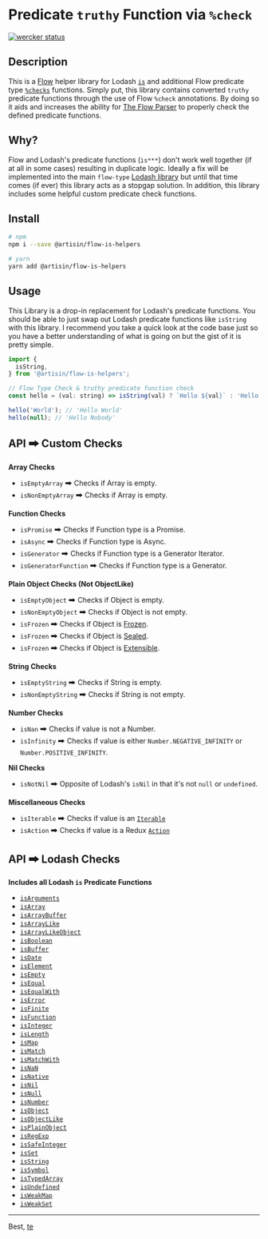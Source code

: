 # Predicate `truthy` Function via `%check`
[![wercker status](https://app.wercker.com/status/ea52eaeb83d4867c197279a6a9c10e84/s/master "wercker status")](https://app.wercker.com/project/byKey/ea52eaeb83d4867c197279a6a9c10e84)

## Description

This is a [Flow](https://flow.org) helper library for Lodash [`is`](https://lodash.com/docs/4.17.11#isArguments) and additional Flow predicate type [`%checks`](https://flow.org/en/docs/types/functions/#toc-predicate-functions) functions. Simply put, this library contains converted `truthy` predicate functions through the use of Flow `%check` annotations. By doing so it aids and increases the ability for [The Flow Parser](https://github.com/facebook/flow/tree/master/src/parser) to properly check the defined predicate functions.

## Why?

Flow and Lodash's predicate functions (`is***`) don't work well together (if at all in some cases) resulting in duplicate logic. Ideally a fix will be implemented into the main `flow-type` [Lodash library](https://github.com/flow-typed/flow-typed/tree/master/definitions/npm/lodash_v4.x.x) but until that time comes (if ever) this library acts as a stopgap solution. In addition, this library includes some helpful custom predicate check functions.

## Install

```bash
# npm
npm i --save @artisin/flow-is-helpers

# yarn
yarn add @artisin/flow-is-helpers
```

## Usage

This Library is a drop-in replacement for Lodash's predicate functions. You should be able to just swap out Lodash predicate functions like `isString` with this library. I recommend you take a quick look at the code base just so you have a better understanding of what is going on but the gist of it is pretty simple.

```js
import {
  isString,
} from '@artisin/flow-is-helpers';

// Flow Type Check & truthy predicate function check
const hello = (val: string) => isString(val) ? `Hello ${val}` : 'Hello Nobody';

hello('World'); // 'Hello World' 
hello(null); // 'Hello Nobody'
```

## API 🠲 Custom Checks

__Array Checks__
+ `isEmptyArray` 🠲 Checks if Array is empty.
+ `isNonEmptyArray` 🠲 Checks if Array is empty.


__Function Checks__
+ `isPromise` 🠲 Checks if Function type is a Promise.
+ `isAsync` 🠲 Checks if Function type is Async.
+ `isGenerator` 🠲 Checks if Function type is a Generator Iterator.
+ `isGeneratorFunction` 🠲 Checks if Function type is a Generator.


__Plain Object Checks (Not ObjectLike)__
+ `isEmptyObject` 🠲 Checks if Object is empty.
+ `isNonEmptyObject` 🠲 Checks if Object is not empty.
+ `isFrozen` 🠲 Checks if Object is [Frozen](https://developer.mozilla.org/en-US/docs/Web/JavaScript/Reference/Global_Objects/Object/isFrozen).
+ `isFrozen` 🠲 Checks if Object is [Sealed](https://developer.mozilla.org/en-US/docs/Web/JavaScript/Reference/Global_Objects/Object/isSealed).
+ `isFrozen` 🠲 Checks if Object is [Extensible](https://developer.mozilla.org/en-US/docs/Web/JavaScript/Reference/Global_Objects/Object/isExtensible).


__String Checks__
+ `isEmptyString` 🠲 Checks if String is empty.
+ `isNonEmptyString` 🠲 Checks if String is not empty.


__Number Checks__
+ `isNan` 🠲 Checks if value is not a Number.
+ `isInfinity` 🠲 Checks if value is either `Number.NEGATIVE_INFINITY` or `Number.POSITIVE_INFINITY`.


__Nil Checks__
+ `isNotNil` 🠲 Opposite of Lodash's `isNil` in that it's not `null` or `undefined`.


__Miscellaneous Checks__
+ `isIterable` 🠲 Checks if value is an [`Iterable`](https://developer.mozilla.org/en-US/docs/Web/JavaScript/Guide/Iterators_and_Generators#Iterators)
+ `isAction` 🠲 Checks if value is a Redux [`Action`](https://redux.js.org/basics/actions)



## API 🠲 Lodash Checks

__Includes all Lodash `is` Predicate Functions__

+ [`isArguments`](https://lodash.com/docs/4.17.10#isArguments)
+ [`isArray`](https://lodash.com/docs/4.17.10#isArray)
+ [`isArrayBuffer`](https://lodash.com/docs/4.17.10#isArrayBuffer)
+ [`isArrayLike`](https://lodash.com/docs/4.17.10#isArrayLike)
+ [`isArrayLikeObject`](https://lodash.com/docs/4.17.10#isArrayLikeObject)
+ [`isBoolean`](https://lodash.com/docs/4.17.10#isBoolean)
+ [`isBuffer`](https://lodash.com/docs/4.17.10#isBuffer)
+ [`isDate`](https://lodash.com/docs/4.17.10#isDate)
+ [`isElement`](https://lodash.com/docs/4.17.10#isElement)
+ [`isEmpty`](https://lodash.com/docs/4.17.10#isEmpty)
+ [`isEqual`](https://lodash.com/docs/4.17.10#isEqual)
+ [`isEqualWith`](https://lodash.com/docs/4.17.10#isEqualWith)
+ [`isError`](https://lodash.com/docs/4.17.10#isError)
+ [`isFinite`](https://lodash.com/docs/4.17.10#isFinite)
+ [`isFunction`](https://lodash.com/docs/4.17.10#isFunction)
+ [`isInteger`](https://lodash.com/docs/4.17.10#isInteger)
+ [`isLength`](https://lodash.com/docs/4.17.10#isLength)
+ [`isMap`](https://lodash.com/docs/4.17.10#isMap)
+ [`isMatch`](https://lodash.com/docs/4.17.10#isMatch)
+ [`isMatchWith`](https://lodash.com/docs/4.17.10#isMatchWith)
+ [`isNaN`](https://lodash.com/docs/4.17.10#isNaN)
+ [`isNative`](https://lodash.com/docs/4.17.10#isNative)
+ [`isNil`](https://lodash.com/docs/4.17.10#isNil)
+ [`isNull`](https://lodash.com/docs/4.17.10#isNull)
+ [`isNumber`](https://lodash.com/docs/4.17.10#isNumber)
+ [`isObject`](https://lodash.com/docs/4.17.10#isObject)
+ [`isObjectLike`](https://lodash.com/docs/4.17.10#isObjectLike)
+ [`isPlainObject`](https://lodash.com/docs/4.17.10#isPlainObject)
+ [`isRegExp`](https://lodash.com/docs/4.17.10#isRegExp)
+ [`isSafeInteger`](https://lodash.com/docs/4.17.10#isSafeInteger)
+ [`isSet`](https://lodash.com/docs/4.17.10#isSet)
+ [`isString`](https://lodash.com/docs/4.17.10#isString)
+ [`isSymbol`](https://lodash.com/docs/4.17.10#isSymbol)
+ [`isTypedArray`](https://lodash.com/docs/4.17.10#isTypedArray)
+ [`isUndefined`](https://lodash.com/docs/4.17.10#isUndefined)
+ [`isWeakMap`](https://lodash.com/docs/4.17.10#isWeakMap)
+ [`isWeakSet`](https://lodash.com/docs/4.17.10#isWeakSet)


---

Best, [te](http://www.teschultz.com/)
